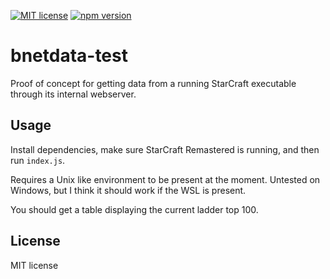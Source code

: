 [![MIT license](https://img.shields.io/badge/license-MIT-brightgreen.svg)](https://opensource.org/licenses/MIT) [![npm version](https://badge.fury.io/js/cmd-tokenize.svg)](https://badge.fury.io/js/cmd-tokenize)

# bnetdata-test

Proof of concept for getting data from a running StarCraft executable through its internal webserver.

## Usage

Install dependencies, make sure StarCraft Remastered is running, and then run `index.js`.

Requires a Unix like environment to be present at the moment. Untested on Windows, but I think it should work if the WSL is present.

You should get a table displaying the current ladder top 100.

## License

MIT license
